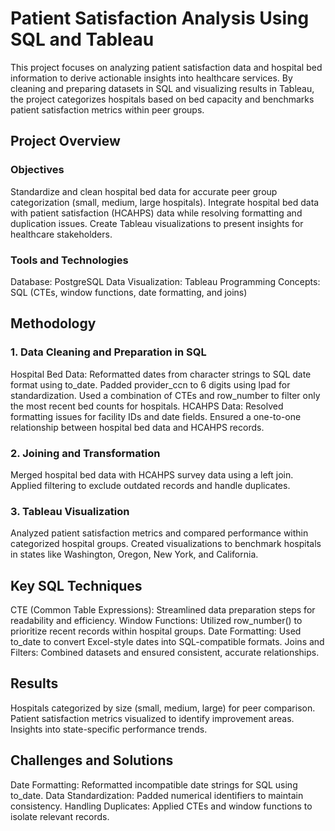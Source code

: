 # Patient Satisfaction Analysis Using SQL and Tableau
This project focuses on analyzing patient satisfaction data and hospital bed information to derive actionable insights into healthcare services. By cleaning and preparing datasets in SQL and visualizing results in Tableau, the project categorizes hospitals based on bed capacity and benchmarks patient satisfaction metrics within peer groups.

## Project Overview
### Objectives
Standardize and clean hospital bed data for accurate peer group categorization (small, medium, large hospitals).
Integrate hospital bed data with patient satisfaction (HCAHPS) data while resolving formatting and duplication issues.
Create Tableau visualizations to present insights for healthcare stakeholders.
### Tools and Technologies
Database: PostgreSQL
Data Visualization: Tableau
Programming Concepts: SQL (CTEs, window functions, date formatting, and joins)
## Methodology
### 1. Data Cleaning and Preparation in SQL
Hospital Bed Data:
Reformatted dates from character strings to SQL date format using to_date.
Padded provider_ccn to 6 digits using lpad for standardization.
Used a combination of CTEs and row_number to filter only the most recent bed counts for hospitals.
HCAHPS Data:
Resolved formatting issues for facility IDs and date fields.
Ensured a one-to-one relationship between hospital bed data and HCAHPS records.
### 2. Joining and Transformation
Merged hospital bed data with HCAHPS survey data using a left join.
Applied filtering to exclude outdated records and handle duplicates.
### 3. Tableau Visualization
Analyzed patient satisfaction metrics and compared performance within categorized hospital groups.
Created visualizations to benchmark hospitals in states like Washington, Oregon, New York, and California.
## Key SQL Techniques
CTE (Common Table Expressions): Streamlined data preparation steps for readability and efficiency.
Window Functions: Utilized row_number() to prioritize recent records within hospital groups.
Date Formatting: Used to_date to convert Excel-style dates into SQL-compatible formats.
Joins and Filters: Combined datasets and ensured consistent, accurate relationships.
## Results
Hospitals categorized by size (small, medium, large) for peer comparison.
Patient satisfaction metrics visualized to identify improvement areas.
Insights into state-specific performance trends.
## Challenges and Solutions
Date Formatting: Reformatted incompatible date strings for SQL using to_date.
Data Standardization: Padded numerical identifiers to maintain consistency.
Handling Duplicates: Applied CTEs and window functions to isolate relevant records.
